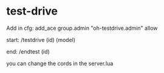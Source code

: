 # test-drive

Add in cfg:
add_ace group.admin "oh-testdrive.admin" allow


start:
/testdrive (id) (model)

end:
/endtest (id)

you can change the cords in the server.lua

